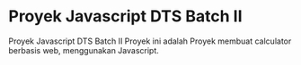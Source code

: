 # Proyek Javascript DTS Batch II
Proyek Javascript DTS Batch II
Proyek ini adalah Proyek membuat calculator berbasis web, menggunakan Javascript.
